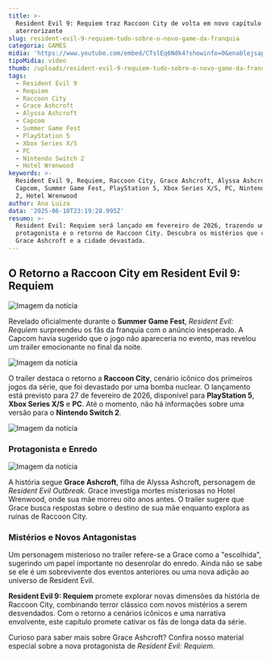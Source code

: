 ```yaml
---
title: >-
  Resident Evil 9: Requiem traz Raccoon City de volta em novo capítulo
  aterrorizante
slug: resident-evil-9-requiem-tudo-sobre-o-novo-game-da-franquia
categoria: GAMES
midia: 'https://www.youtube.com/embed/CTslEq6Ndk4?showinfo=0&enablejsapi=1'
tipoMidia: video
thumb: /uploads/resident-evil-9-requiem-tudo-sobre-o-novo-game-da-franquia-thumb.jpeg
tags:
  - Resident Evil 9
  - Requiem
  - Raccoon City
  - Grace Ashcroft
  - Alyssa Ashcroft
  - Capcom
  - Summer Game Fest
  - PlayStation 5
  - Xbox Series X/S
  - PC
  - Nintendo Switch 2
  - Hotel Wrenwood
keywords: >-
  Resident Evil 9, Requiem, Raccoon City, Grace Ashcroft, Alyssa Ashcroft,
  Capcom, Summer Game Fest, PlayStation 5, Xbox Series X/S, PC, Nintendo Switch
  2, Hotel Wrenwood
author: Ana Luiza
data: '2025-06-10T23:19:28.995Z'
resumo: >-
  Resident Evil: Requiem será lançado em fevereiro de 2026, trazendo uma nova
  protagonista e o retorno de Raccoon City. Descubra os mistérios que cercam
  Grace Ashcroft e a cidade devastada.
---
```


## O Retorno a Raccoon City em Resident Evil 9: Requiem

![Imagem da notícia](https://cdn.ome.lt/PUS2W6IEFo5hxrIbUHEdvEz23w0=/fit-in/837x500/smart/uploads/conteudo/fotos/Resident_Evil_Requiem_-_Reveal_Trailer_-_YouTube_-_0-0-51.jpeg)

Revelado oficialmente durante o **Summer Game Fest**, *Resident Evil: Requiem* surpreendeu os fãs da franquia com o anúncio inesperado. A Capcom havia sugerido que o jogo não apareceria no evento, mas revelou um trailer emocionante no final da noite.

![Imagem da notícia](https://cdn.ome.lt/JTMGZ89nTkQJU4ky4-uJ9XGzmLo=/fit-in/837x500/smart/uploads/conteudo/fotos/Resident_Evil_Requiem_-_Reveal_Trailer_-_YouTube_-_0-3-01.jpeg)

O trailer destaca o retorno a **Raccoon City**, cenário icônico dos primeiros jogos da série, que foi devastado por uma bomba nuclear. O lançamento está previsto para 27 de fevereiro de 2026, disponível para **PlayStation 5**, **Xbox Series X/S** e **PC**. Até o momento, não há informações sobre uma versão para o **Nintendo Switch 2**.

![Imagem da notícia](https://cdn.ome.lt/Cu7A3BvkHeAdRegoIadwlA6vCQA=/fit-in/837x500/smart/uploads/conteudo/fotos/Resident_Evil_Requiem_-_Reveal_Trailer_-_YouTube_-_0-2-08.jpeg)

### Protagonista e Enredo

![Imagem da notícia](https://cdn.ome.lt/QxCCpPPRDkgztT8DJvYZQC7EwlU=/fit-in/837x500/smart/uploads/conteudo/fotos/Resident_Evil_Requiem_-_Reveal_Trailer_-_YouTube_-_0-2-40.jpeg)

A história segue **Grace Ashcroft**, filha de Alyssa Ashcroft, personagem de *Resident Evil Outbreak*. Grace investiga mortes misteriosas no Hotel Wrenwood, onde sua mãe morreu oito anos antes. O trailer sugere que Grace busca respostas sobre o destino de sua mãe enquanto explora as ruínas de Raccoon City.

### Mistérios e Novos Antagonistas

Um personagem misterioso no trailer refere-se a Grace como a "escolhida", sugerindo um papel importante no desenrolar do enredo. Ainda não se sabe se ele é um sobrevivente dos eventos anteriores ou uma nova adição ao universo de Resident Evil.

**Resident Evil 9: Requiem** promete explorar novas dimensões da história de Raccoon City, combinando terror clássico com novos mistérios a serem desvendados. Com o retorno a cenários icônicos e uma narrativa envolvente, este capítulo promete cativar os fãs de longa data da série.

Curioso para saber mais sobre Grace Ashcroft? Confira nosso material especial sobre a nova protagonista de *Resident Evil: Requiem*.
